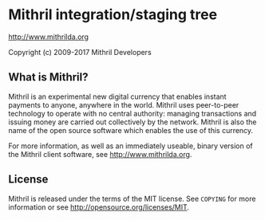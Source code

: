 Mithril integration/staging tree
================================

http://www.mithrilda.org

Copyright (c) 2009-2017 Mithril Developers

What is Mithril?
----------------

Mithril is an experimental new digital currency that enables instant payments to
anyone, anywhere in the world. Mithril uses peer-to-peer technology to operate
with no central authority: managing transactions and issuing money are carried
out collectively by the network. Mithril is also the name of the open source
software which enables the use of this currency.

For more information, as well as an immediately useable, binary version of
the Mithril client software, see http://www.mithrilda.org.

License
-------

Mithril is released under the terms of the MIT license. See `COPYING` for more
information or see http://opensource.org/licenses/MIT.


